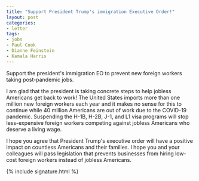 ```yaml
---
title: "Support President Trump's immigration Executive Order!"
layout: post
categories:
- letter
tags:
- jobs
- Paul Cook
- Dianne Feinstein
- Kamala Harris
---
```


Support the president's immigration EO to prevent new foreign workers taking post-pandemic jobs.

I am glad that the president is taking concrete steps to help jobless Americans get back to work! The United States imports more than one million new foreign workers each year and it makes no sense for this to continue while 40 million Americans are out of work due to the COVID-19 pandemic. Suspending the H-1B, H-2B, J-1, and L1 visa programs will stop less-expensive foreign workers competing against jobless Americans who deserve a living wage.

I hope you agree that President Trump's executive order will have a positive impact on countless Americans and their families. I hope you and your colleagues will pass legislation that prevents businesses from hiring low-cost foreign workers instead of jobless Americans.

{% include signature.html %}
